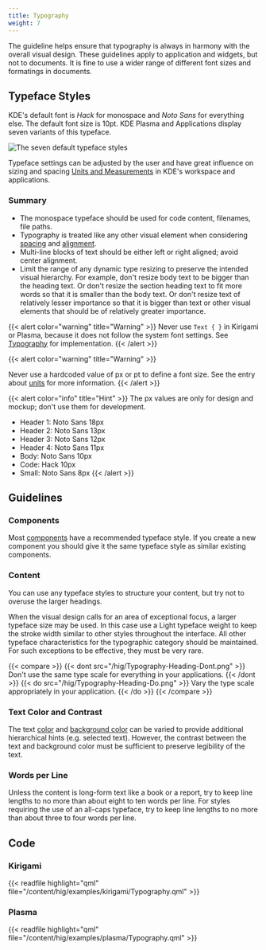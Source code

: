 ```yaml
---
title: Typography
weight: 7
---
```


The guideline helps ensure that typography is always in harmony with the
overall visual design. These guidelines apply to application and
widgets, but not to documents. It is fine to use a wider range of
different font sizes and formatings in documents.

Typeface Styles
---------------

KDE's default font is *Hack* for monospace and *Noto Sans* for
everything else. The default font size is 10pt. KDE Plasma and
Applications display seven variants of this typeface.

![The seven default typeface styles](/hig/Typography1.png)

Typeface settings can be adjusted by the user and have
great influence on sizing and spacing [Units and Measurements](/hig/layout/units)
in KDE's workspace and applications.

### Summary

-   The monospace typeface should be used for code content, filenames,
    file paths.
-   Typography is treated like any other visual element when considering
    [spacing](/hig/layout/metrics) and [alignment](/hig/layout/alignment).
-   Multi-line blocks of text should be either left or right aligned;
    avoid center alignment.
-   Limit the range of any dynamic type resizing to preserve the
    intended visual hierarchy. For example, don't resize body text to
    be bigger than the heading text. Or don't resize the section
    heading text to fit more words so that it is smaller than the body
    text. Or don't resize text of relatively lesser importance so that
    it is bigger than text or other visual elements that should be of
    relatively greater importance.

{{< alert color="warning" title="Warning" >}}
Never use `Text { }` in Kirigami or Plasma, because it does not follow
the system font settings. See [Typography](#code) for implementation.
{{< /alert >}}


{{< alert color="warning" title="Warning" >}}

Never use a hardcoded value of px or pt to define a font size. See the
entry about [units](/hig/layout/units) for more information.
{{< /alert >}}

{{< alert color="info" title="Hint" >}}
The px values are only for design and mockup; don't use them for
development.

-   Header 1: Noto Sans 18px
-   Header 2: Noto Sans 13px
-   Header 3: Noto Sans 12px
-   Header 4: Noto Sans 11px
-   Body: Noto Sans 10px
-   Code: Hack 10px
-   Small: Noto Sans 8px
{{< /alert >}}

Guidelines
----------

### Components

Most [components](/hig/components/) have
a recommended typeface style. If you create a new component you should
give it the same typeface style as similar existing components.

### Content

You can use any typeface styles to structure your content, but try not
to overuse the larger headings.

When the visual design calls for an area of exceptional focus, a larger
typeface size may be used. In this case use a Light typeface weight to
keep the stroke width similar to other styles throughout the interface.
All other typeface characteristics for the typographic category should
be maintained. For such exceptions to be effective, they must be very
rare.

{{< compare >}}
{{< dont src="/hig/Typography-Heading-Dont.png" >}}
 Don't use the same type scale for everything in your applications.
{{< /dont >}}
{{< do src="/hig/Typography-Heading-Do.png" >}}
Vary the type scale appropriately in your application.
{{< /do >}}
{{< /compare >}}

### Text Color and Contrast

The text [color](../color/) and [background color](../color/) can be
varied to provide additional hierarchical hints (e.g. selected text).
However, the contrast between the text and background color must be
sufficient to preserve legibility of the text.

### Words per Line

Unless the content is long-form text like a book or a report, try to
keep line lengths to no more than about eight to ten words per line. For
styles requiring the use of an all-caps typeface, try to keep line
lengths to no more than about three to four words per line.

Code
----

### Kirigami

{{< readfile highlight="qml" file="/content/hig/examples/kirigami/Typography.qml" >}}

### Plasma

{{< readfile highlight="qml" file="/content/hig/examples/plasma/Typography.qml" >}}
